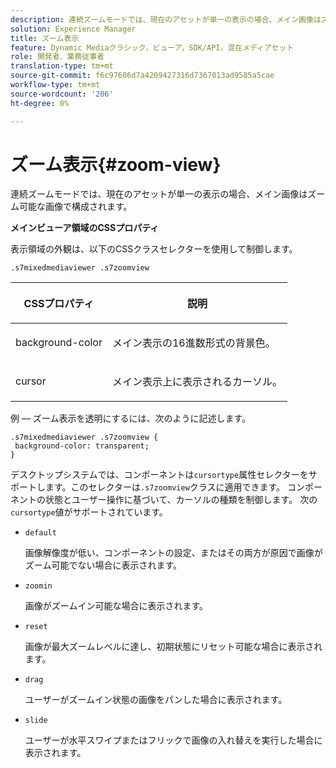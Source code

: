 ```yaml
---
description: 連続ズームモードでは、現在のアセットが単一の表示の場合、メイン画像はズーム可能な画像で構成されます。
solution: Experience Manager
title: ズーム表示
feature: Dynamic Mediaクラシック，ビューア，SDK/API，混在メディアセット
role: 開発者、業務従事者
translation-type: tm+mt
source-git-commit: f6c97606d7a4209427316d7367013ad9585a5cae
workflow-type: tm+mt
source-wordcount: '206'
ht-degree: 0%

---
```



# ズーム表示{#zoom-view}

連続ズームモードでは、現在のアセットが単一の表示の場合、メイン画像はズーム可能な画像で構成されます。

<!--<a id="section_061E550C1C1D4DB2BD663A898895B38C"></a>-->

**メインビューア領域のCSSプロパティ**

表示領域の外観は、以下のCSSクラスセレクターを使用して制御します。

```
.s7mixedmediaviewer .s7zoomview
```

<table id="table_94EE3F5BBE4547C0B4943471CEE7EDE4"> 
 <thead> 
  <tr> 
   <th colname="col1" class="entry"> <p> CSSプロパティ </p> </th> 
   <th colname="col2" class="entry"> <p>説明 </p> </th> 
  </tr> 
 </thead>
 <tbody> 
  <tr> 
   <td colname="col1"> <p> <span class="codeph"> background-color  </span> </p> </td> 
   <td colname="col2"> <p> メイン表示の16進数形式の背景色。 </p> </td> 
  </tr> 
  <tr> 
   <td colname="col1"> <p> <span class="codeph"> cursor  </span> </p> </td> 
   <td colname="col2"> <p>メイン表示上に表示されるカーソル。 </p> </td> 
  </tr> 
 </tbody> 
</table>

例 — ズーム表示を透明にするには、次のように記述します。

```
.s7mixedmediaviewer .s7zoomview { 
 background-color: transparent; 
}
```

デスクトップシステムでは、コンポーネントは`cursortype`属性セレクターをサポートします。このセレクターは`.s7zoomview`クラスに適用できます。 コンポーネントの状態とユーザー操作に基づいて、カーソルの種類を制御します。 次の`cursortype`値がサポートされています。

* `default`

   画像解像度が低い、コンポーネントの設定、またはその両方が原因で画像がズーム可能でない場合に表示されます。

* `zoomin`

   画像がズームイン可能な場合に表示されます。

* `reset`

   画像が最大ズームレベルに達し、初期状態にリセット可能な場合に表示されます。

* `drag`

   ユーザーがズームイン状態の画像をパンした場合に表示されます。

* `slide`

   ユーザーが水平スワイプまたはフリックで画像の入れ替えを実行した場合に表示されます。


